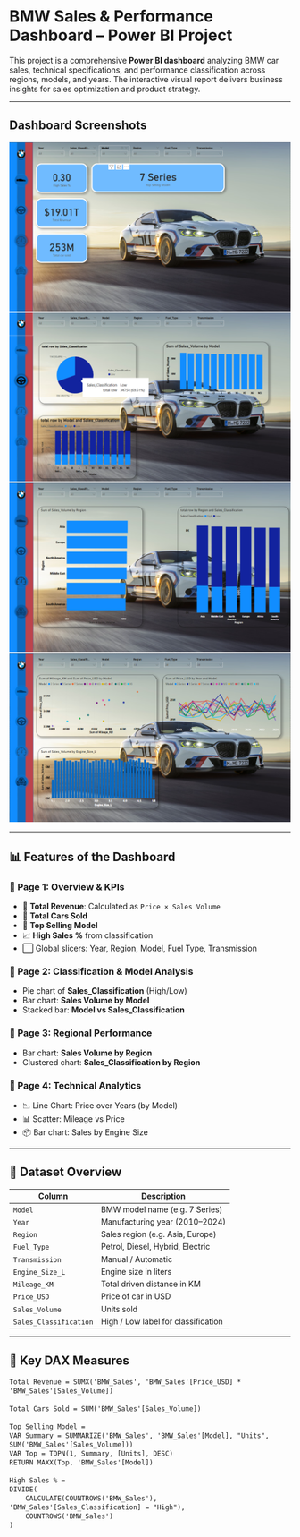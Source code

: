 
# BMW Sales & Performance Dashboard – Power BI Project

This project is a comprehensive **Power BI dashboard** analyzing BMW car sales, technical specifications, and performance classification across regions, models, and years. The interactive visual report delivers business insights for sales optimization and product strategy.

---

##  Dashboard Screenshots

![Main KPI Dashboard](https://github.com/PUNISHER9354/BMW-SALES-DASHBOARD/blob/main/BMW%20DASHBOARD%20SCREENSHOTS/BMW%20DASBOARD%20PAGE%201.png)
![Sales Classification & Model Analysis](https://github.com/PUNISHER9354/BMW-SALES-DASHBOARD/blob/main/BMW%20DASBOARD%20PAGE%202.png)
![Region-wise Sales Insights](https://github.com/PUNISHER9354/BMW-SALES-DASHBOARD/blob/main/BMW%20DASBOARD%20PAGE%203.png)
![Tech Specs & Trend Analytics](https://github.com/PUNISHER9354/BMW-SALES-DASHBOARD/blob/main/BMW%20DASBOARD%20PAGE%204.png)

---

## 📊 Features of the Dashboard

### 🔹 Page 1: Overview & KPIs
- 🧾 **Total Revenue**: Calculated as `Price × Sales Volume`
- 🚗 **Total Cars Sold**
- 🥇 **Top Selling Model**
- 📈 **High Sales %** from classification
- ⬜ Global slicers: Year, Region, Model, Fuel Type, Transmission

### 🔹 Page 2: Classification & Model Analysis
- Pie chart of **Sales_Classification** (High/Low)
- Bar chart: **Sales Volume by Model**
- Stacked bar: **Model vs Sales_Classification**

### 🔹 Page 3: Regional Performance
- Bar chart: **Sales Volume by Region**
- Clustered chart: **Sales_Classification by Region**

### 🔹 Page 4: Technical Analytics
- 📉 Line Chart: Price over Years (by Model)
- 📊 Scatter: Mileage vs Price
- 📦 Bar chart: Sales by Engine Size

---

## 🧠 Dataset Overview

| Column                | Description                          |
|-----------------------|--------------------------------------|
| `Model`               | BMW model name (e.g. 7 Series)       |
| `Year`                | Manufacturing year (2010–2024)       |
| `Region`              | Sales region (e.g. Asia, Europe)     |
| `Fuel_Type`           | Petrol, Diesel, Hybrid, Electric     |
| `Transmission`        | Manual / Automatic                   |
| `Engine_Size_L`       | Engine size in liters                |
| `Mileage_KM`          | Total driven distance in KM          |
| `Price_USD`           | Price of car in USD                  |
| `Sales_Volume`        | Units sold                           |
| `Sales_Classification`| High / Low label for classification  |

---

## 📐 Key DAX Measures

```DAX
Total Revenue = SUMX('BMW_Sales', 'BMW_Sales'[Price_USD] * 'BMW_Sales'[Sales_Volume])

Total Cars Sold = SUM('BMW_Sales'[Sales_Volume])

Top Selling Model = 
VAR Summary = SUMMARIZE('BMW_Sales', 'BMW_Sales'[Model], "Units", SUM('BMW_Sales'[Sales_Volume]))
VAR Top = TOPN(1, Summary, [Units], DESC)
RETURN MAXX(Top, 'BMW_Sales'[Model])

High Sales % = 
DIVIDE(
    CALCULATE(COUNTROWS('BMW_Sales'), 'BMW_Sales'[Sales_Classification] = "High"),
    COUNTROWS('BMW_Sales')
)
